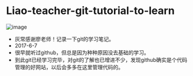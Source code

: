 # Liao-teacher-git-tutorial-to-learn
![image](https://camo.githubusercontent.com/8e34c2c415164075a420b7795a9dcca1fe0a316c/687474703a2f2f75706c6f61642d696d616765732e6a69616e7368752e696f2f75706c6f61645f696d616765732f343731323838382d666338656436663161353438636432312e706e673f696d6167654d6f6772322f6175746f2d6f7269656e742f7374726970253743696d61676556696577322f322f772f31323430)
<br>
- 灰常感谢廖老师！记录一下git的学习笔记。
- 2017-6-7
- 很早就听过github，但总是因为种种原因没去基础的学习。
- 到此git已经学习完毕，对git的了解也已增进不少，发现github确实是个代码管理的好网站，以后会多多在这里管理代码的。

